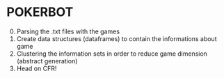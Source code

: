 # POKERBOT

0) Parsing the .txt files with the games
1) Create data structures (dataframes) to contain the informations about game
2) Clustering the information sets in order to reduce game dimension (abstract generation)
3) Head on CFR!
